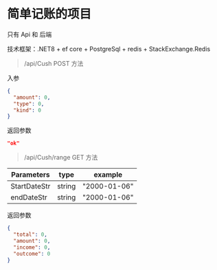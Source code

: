# 简单记账的项目

只有 Api 和 后端

技术框架：.NET8 + ef core + PostgreSql + redis + StackExchange.Redis

> /api/Cush POST 方法

入参

```json
{
  "amount": 0,
  "type": 0,
  "kind": 0
}
```

返回参数

```json
"ok"
```

> /api/Cush/range GET 方法

| Parameters   | type   | example      |
| ------------ | ------ | ------------ |
| StartDateStr | string | "2000-01-06" |
| endDateStr   | string | "2000-01-06" |

返回参数

```json
{
  "total": 0,
  "amount": 0,
  "income": 0,
  "outcome": 0
}
```
